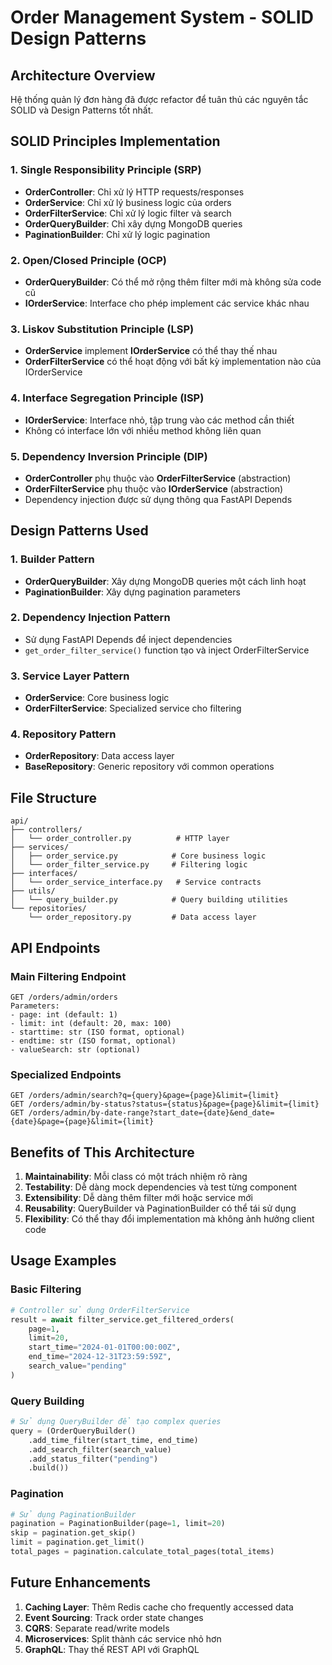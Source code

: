 # Order Management System - SOLID Design Patterns

## Architecture Overview

Hệ thống quản lý đơn hàng đã được refactor để tuân thủ các nguyên tắc SOLID và Design Patterns tốt nhất.

## SOLID Principles Implementation

### 1. Single Responsibility Principle (SRP)
- **OrderController**: Chỉ xử lý HTTP requests/responses
- **OrderService**: Chỉ xử lý business logic của orders
- **OrderFilterService**: Chỉ xử lý logic filter và search
- **OrderQueryBuilder**: Chỉ xây dựng MongoDB queries
- **PaginationBuilder**: Chỉ xử lý logic pagination

### 2. Open/Closed Principle (OCP)
- **OrderQueryBuilder**: Có thể mở rộng thêm filter mới mà không sửa code cũ
- **IOrderService**: Interface cho phép implement các service khác nhau

### 3. Liskov Substitution Principle (LSP)
- **OrderService** implement **IOrderService** có thể thay thế nhau
- **OrderFilterService** có thể hoạt động với bất kỳ implementation nào của IOrderService

### 4. Interface Segregation Principle (ISP)
- **IOrderService**: Interface nhỏ, tập trung vào các method cần thiết
- Không có interface lớn với nhiều method không liên quan

### 5. Dependency Inversion Principle (DIP)
- **OrderController** phụ thuộc vào **OrderFilterService** (abstraction)
- **OrderFilterService** phụ thuộc vào **IOrderService** (abstraction)
- Dependency injection được sử dụng thông qua FastAPI Depends

## Design Patterns Used

### 1. Builder Pattern
- **OrderQueryBuilder**: Xây dựng MongoDB queries một cách linh hoạt
- **PaginationBuilder**: Xây dựng pagination parameters

### 2. Dependency Injection Pattern
- Sử dụng FastAPI Depends để inject dependencies
- `get_order_filter_service()` function tạo và inject OrderFilterService

### 3. Service Layer Pattern
- **OrderService**: Core business logic
- **OrderFilterService**: Specialized service cho filtering

### 4. Repository Pattern
- **OrderRepository**: Data access layer
- **BaseRepository**: Generic repository với common operations

## File Structure

```
api/
├── controllers/
│   └── order_controller.py          # HTTP layer
├── services/
│   ├── order_service.py            # Core business logic
│   └── order_filter_service.py     # Filtering logic
├── interfaces/
│   └── order_service_interface.py   # Service contracts
├── utils/
│   └── query_builder.py            # Query building utilities
└── repositories/
    └── order_repository.py         # Data access layer
```

## API Endpoints

### Main Filtering Endpoint
```
GET /orders/admin/orders
Parameters:
- page: int (default: 1)
- limit: int (default: 20, max: 100)
- starttime: str (ISO format, optional)
- endtime: str (ISO format, optional)
- valueSearch: str (optional)
```

### Specialized Endpoints
```
GET /orders/admin/search?q={query}&page={page}&limit={limit}
GET /orders/admin/by-status?status={status}&page={page}&limit={limit}
GET /orders/admin/by-date-range?start_date={date}&end_date={date}&page={page}&limit={limit}
```

## Benefits of This Architecture

1. **Maintainability**: Mỗi class có một trách nhiệm rõ ràng
2. **Testability**: Dễ dàng mock dependencies và test từng component
3. **Extensibility**: Dễ dàng thêm filter mới hoặc service mới
4. **Reusability**: QueryBuilder và PaginationBuilder có thể tái sử dụng
5. **Flexibility**: Có thể thay đổi implementation mà không ảnh hưởng client code

## Usage Examples

### Basic Filtering
```python
# Controller sử dụng OrderFilterService
result = await filter_service.get_filtered_orders(
    page=1,
    limit=20,
    start_time="2024-01-01T00:00:00Z",
    end_time="2024-12-31T23:59:59Z",
    search_value="pending"
)
```

### Query Building
```python
# Sử dụng QueryBuilder để tạo complex queries
query = (OrderQueryBuilder()
    .add_time_filter(start_time, end_time)
    .add_search_filter(search_value)
    .add_status_filter("pending")
    .build())
```

### Pagination
```python
# Sử dụng PaginationBuilder
pagination = PaginationBuilder(page=1, limit=20)
skip = pagination.get_skip()
limit = pagination.get_limit()
total_pages = pagination.calculate_total_pages(total_items)
```

## Future Enhancements

1. **Caching Layer**: Thêm Redis cache cho frequently accessed data
2. **Event Sourcing**: Track order state changes
3. **CQRS**: Separate read/write models
4. **Microservices**: Split thành các service nhỏ hơn
5. **GraphQL**: Thay thế REST API với GraphQL
